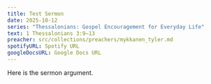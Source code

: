 ```yaml
---
title: Test Sermon
date: 2025-10-12
series: "Thessalonians: Gospel Encouragement for Everyday Life"
text: 1 Thessalonians 3:9–13
preacher: src/collections/preachers/mykkanen_tyler.md
spotifyURL: Spotify URL
googleDocsURL: Google Docs URL
---
```

Here is the sermon argument.